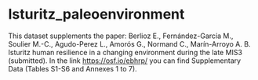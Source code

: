 # Isturitz_paleoenvironment

This dataset supplements the paper: Berlioz E., Fernández-García M., Soulier M.-C., Agudo-Perez L., Amorós G., Normand C., Marín-Arroyo A. B. Isturitz human resilience in a changing environment during the late MIS3 (submitted). In the link https://osf.io/ebhrp/ you can find Supplementary Data (Tables S1-S6 and Annexes 1 to 7).
